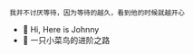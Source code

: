 ```
我并不讨厌等待，因为等待的越久，看到他的时候就越开心
```

- 👋 Hi, Here is Johnny
- 👀 一只小菜鸟的进阶之路

<!---
JieYu-Johnny/JieYu-Johnny is a ✨ special ✨ repository because its `README.md` (this file) appears on your GitHub profile.
You can click the Preview link to take a look at your changes.
--->
